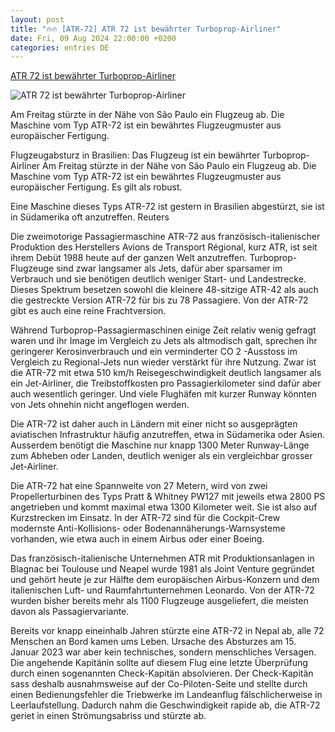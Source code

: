 ```yaml
---
layout: post
title: "🔥🔥 [ATR-72] ATR 72 ist bewährter Turboprop-Airliner"
date: Fri, 09 Aug 2024 22:00:00 +0200
categories: entries DE
---
```

[ATR 72 ist bewährter Turboprop-Airliner](https://www.nzz.ch/technologie/atr-72-ist-bewaehrter-turboprop-airliner-ld.1843162)

![ATR 72 ist bewährter Turboprop-Airliner](https://img.nzz.ch/2024/08/10/574b995a-7853-413e-92ca-9997cc7936d1.jpeg?width=1200&height=675&fit=bounds&quality=75&auto=webp&crop=3710,2087,x0,y193&wmark=nzz)

Am Freitag stürzte in der Nähe von São Paulo ein Flugzeug ab. Die Maschine vom Typ ATR-72 ist ein bewährtes Flugzeugmuster aus europäischer Fertigung.

Flugzeugabsturz in Brasilien: Das Flugzeug ist ein bewährter Turboprop-Airliner Am Freitag stürzte in der Nähe von São Paulo ein Flugzeug ab. Die Maschine vom Typ ATR-72 ist ein bewährtes Flugzeugmuster aus europäischer Fertigung. Es gilt als robust.

Eine Maschine dieses Typs ATR-72 ist gestern in Brasilien abgestürzt, sie ist in Südamerika oft anzutreffen. Reuters

Die zweimotorige Passagiermaschine ATR-72 aus französisch-italienischer Produktion des Herstellers Avions de Transport Régional, kurz ATR, ist seit ihrem Debüt 1988 heute auf der ganzen Welt anzutreffen. Turboprop-Flugzeuge sind zwar langsamer als Jets, dafür aber sparsamer im Verbrauch und sie benötigen deutlich weniger Start- und Landestrecke. Dieses Spektrum besetzen sowohl die kleinere 48-sitzige ATR-42 als auch die gestreckte Version ATR-72 für bis zu 78 Passagiere. Von der ATR-72 gibt es auch eine reine Frachtversion.

Während Turboprop-Passagiermaschinen einige Zeit relativ wenig gefragt waren und ihr Image im Vergleich zu Jets als altmodisch galt, sprechen ihr geringerer Kerosinverbrauch und ein verminderter CO 2 -Ausstoss im Vergleich zu Regional-Jets nun wieder verstärkt für ihre Nutzung. Zwar ist die ATR-72 mit etwa 510 km/h Reisegeschwindigkeit deutlich langsamer als ein Jet-Airliner, die Treibstoffkosten pro Passagierkilometer sind dafür aber auch wesentlich geringer. Und viele Flughäfen mit kurzer Runway könnten von Jets ohnehin nicht angeflogen werden.

Die ATR-72 ist daher auch in Ländern mit einer nicht so ausgeprägten aviatischen Infrastruktur häufig anzutreffen, etwa in Südamerika oder Asien. Ausserdem benötigt die Maschine nur knapp 1300 Meter Runway-Länge zum Abheben oder Landen, deutlich weniger als ein vergleichbar grosser Jet-Airliner.

Die ATR-72 hat eine Spannweite von 27 Metern, wird von zwei Propellerturbinen des Typs Pratt & Whitney PW127 mit jeweils etwa 2800 PS angetrieben und kommt maximal etwa 1300 Kilometer weit. Sie ist also auf Kurzstrecken im Einsatz. In der ATR-72 sind für die Cockpit-Crew modernste Anti-Kollisions- oder Bodenannäherungs-Warnsysteme vorhanden, wie etwa auch in einem Airbus oder einer Boeing.

Das französisch-italienische Unternehmen ATR mit Produktionsanlagen in Blagnac bei Toulouse und Neapel wurde 1981 als Joint Venture gegründet und gehört heute je zur Hälfte dem europäischen Airbus-Konzern und dem italienischen Luft- und Raumfahrtunternehmen Leonardo. Von der ATR-72 wurden bisher bereits mehr als 1100 Flugzeuge ausgeliefert, die meisten davon als Passagiervariante.

Bereits vor knapp eineinhalb Jahren stürzte eine ATR-72 in Nepal ab, alle 72 Menschen an Bord kamen ums Leben. Ursache des Absturzes am 15. Januar 2023 war aber kein technisches, sondern menschliches Versagen. Die angehende Kapitänin sollte auf diesem Flug eine letzte Überprüfung durch einen sogenannten Check-Kapitän absolvieren. Der Check-Kapitän sass deshalb ausnahmsweise auf der Co-Piloten-Seite und stellte durch einen Bedienungsfehler die Triebwerke im Landeanflug fälschlicherweise in Leerlaufstellung. Dadurch nahm die Geschwindigkeit rapide ab, die ATR-72 geriet in einen Strömungsabriss und stürzte ab.

